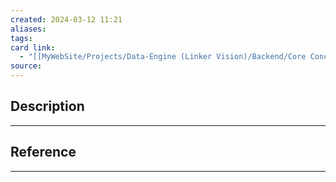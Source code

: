 ```yaml
---
created: 2024-03-12 11:21
aliases: 
tags: 
card link:
  - "[[MyWebSite/Projects/Data-Engine (Linker Vision)/Backend/Core Concept|Core Concept]]"
source:
---
```

## Description
---





## Reference
---





